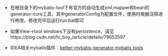 * 在根目录下的mybatis-tool下有官方的自动生成xml,mapper和bean的generator-core工具，其中generatorConfig为配置文件，使用时根据注释进行修改，修改完毕后运行run.bat即可

* 如果View->tool windows下没有persistence，请见https://blog.csdn.net/hi_boy_/article/details/79653597

* IDEA相关mybatis插件：[better-mybatis-generator](http://plugins.jetbrains.com/plugin/11021-better-mybatis-generator),[mybatis tools](http://plugins.jetbrains.com/plugin/9282-mybatis-tools)